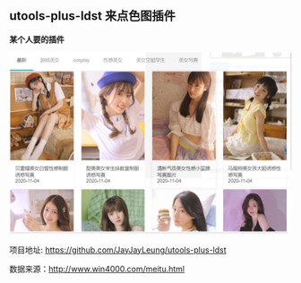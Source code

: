 ## utools-plus-ldst 来点色图插件


**某个人要的插件**



![image-20201104170408121.png](https://raw.githubusercontent.com/JayJayLeung/utools-plus-ldst/main/utools-plus/ldst/img/image-20201104170408121.png)



项目地址: https://github.com/JayJayLeung/utools-plus-ldst

数据来源：http://www.win4000.com/meitu.html